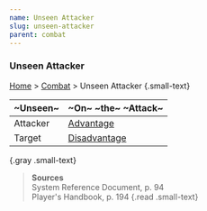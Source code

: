 ```yaml
---
name: Unseen Attacker
slug: unseen-attacker
parent: combat
---
```

### Unseen Attacker
[Home](dm-operations-center) > [Combat](combat) > Unseen Attacker {.small-text}

| ~Unseen~ | ~On~ ~the~ ~Attack~                               |
| -------- | :------------------------------------------------ |
| Attacker | [Advantage](advantage-and-disadvantage)           |
| Target   | [Disadvantage](advantage-and-disadvantage)        |
{.gray .small-text}

> **Sources** <br/>
> System Reference Document, p. 94<br/>
> Player's Handbook, p. 194
{.read .small-text}